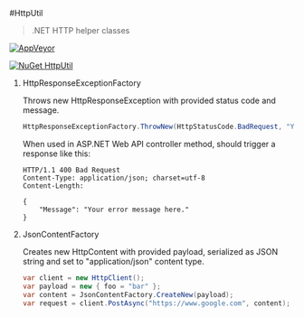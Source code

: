 #HttpUtil

> .NET HTTP helper classes

[![AppVeyor](https://ci.appveyor.com/api/projects/status/github/ryanelian/HttpUtil)](https://ci.appveyor.com/project/RyanElian/httputil)

[![NuGet HttpUtil](https://img.shields.io/nuget/v/HttpUtil.svg)](https://www.nuget.org/packages/HttpUtil/)

1. HttpResponseExceptionFactory

	Throws new HttpResponseException with provided status code and message.

	```csharp
	HttpResponseExceptionFactory.ThrowNew(HttpStatusCode.BadRequest, "Your error message here.");
	```
	
	When used in ASP.NET Web API controller method, should trigger a response like this:
	
	```
	HTTP/1.1 400 Bad Request
	Content-Type: application/json; charset=utf-8
	Content-Length: 
	
	{
		"Message": "Your error message here."
	}
	```

2. JsonContentFactory

	Creates new HttpContent with provided payload, serialized as JSON string and set to "application/json" content type.

	```csharp
	var client = new HttpClient();
	var payload = new { foo = "bar" };
	var content = JsonContentFactory.CreateNew(payload);
	var request = client.PostAsync("https://www.google.com", content);
	```
	